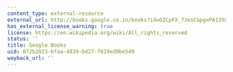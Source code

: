 ```yaml
---
content_type: external-resource
external_url: http://books.google.co.in/books?id=OZCpFX_7JesC&pg=PA135&redir_esc=y#v=onepage&q&f=false
has_external_license_warning: true
license: https://en.wikipedia.org/wiki/All_rights_reserved
status: ''
title: Google Books
uid: 072b2023-bfaa-4839-bd27-f819ed9be549
wayback_url: ''
---
```

